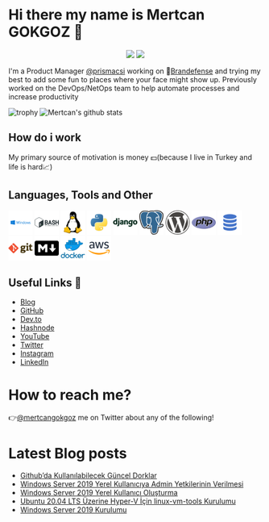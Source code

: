 # Hi there my name is Mertcan GOKGOZ 👋

<p align="center"> <img src="https://komarev.com/ghpvc/?username=mertcangokgoz&label=Profile Views&color=brightgreen&style=plastic" /> <a href="https://twitter.com/mertcangokgoz?ref_src=twsrc%5Etfw" class="twitter-follow-button">
<img src="https://img.shields.io/twitter/follow/mertcangokgoz?style=social" />
</a></p>

I'm a Product Manager [@prismacsi](https://github.com/PrismaCSI) working on 💖[Brandefense](https://brandefense.com/) and trying my best to add some fun to places where your face might show up. Previously worked on the DevOps/NetOps team to help automate processes and increase productivity

![trophy](https://github-profile-trophy.vercel.app/?username=mertcangokgoz)
![Mertcan's github stats](https://github-readme-stats.vercel.app/api?username=mertcangokgoz&show_icons=true&theme=dark)

## How do i work

My primary source of motivation is money 💵(because I live in Turkey and life is hard📈)

## Languages, Tools and Other

<code><img height="48" src="https://raw.githubusercontent.com/github/explore/80688e429a7d4ef2fca1e82350fe8e3517d3494d/topics/windows/windows.png"></code>
<code><img height="48" src="https://raw.githubusercontent.com/github/explore/80688e429a7d4ef2fca1e82350fe8e3517d3494d/topics/bash/bash.png"></code>
<code><img height="48" src="https://raw.githubusercontent.com/github/explore/80688e429a7d4ef2fca1e82350fe8e3517d3494d/topics/linux/linux.png"></code>
<code><img height="48" src="https://raw.githubusercontent.com/github/explore/80688e429a7d4ef2fca1e82350fe8e3517d3494d/topics/python/python.png"></code>
<code><img height="48" src="https://raw.githubusercontent.com/github/explore/80688e429a7d4ef2fca1e82350fe8e3517d3494d/topics/django/django.png"></code>
<code><img height="48" src="https://raw.githubusercontent.com/github/explore/80688e429a7d4ef2fca1e82350fe8e3517d3494d/topics/postgresql/postgresql.png"></code>
<code><img height="48" src="https://raw.githubusercontent.com/github/explore/80688e429a7d4ef2fca1e82350fe8e3517d3494d/topics/wordpress/wordpress.png"></code>
<code><img height="48" src="https://raw.githubusercontent.com/github/explore/80688e429a7d4ef2fca1e82350fe8e3517d3494d/topics/php/php.png"></code>
<code><img height="48" src="https://raw.githubusercontent.com/github/explore/80688e429a7d4ef2fca1e82350fe8e3517d3494d/topics/sql/sql.png"></code>
<code><img height="48" src="https://raw.githubusercontent.com/github/explore/80688e429a7d4ef2fca1e82350fe8e3517d3494d/topics/git/git.png"></code>
<code><img height="48" src="https://raw.githubusercontent.com/github/explore/80688e429a7d4ef2fca1e82350fe8e3517d3494d/topics/markdown/markdown.png"></code>
<code><img height="48" src="https://raw.githubusercontent.com/github/explore/80688e429a7d4ef2fca1e82350fe8e3517d3494d/topics/docker/docker.png"></code>
<code><img height="48" src="https://raw.githubusercontent.com/github/explore/fbceb94436312b6dacde68d122a5b9c7d11f9524/topics/aws/aws.png"></code>

## Useful Links 💙

- [Blog](https://mertcangokgoz.com/)
- [GitHub](https://github.com/MertcanGokgoz)
- [Dev.to](https://dev.to/mertcangokgoz)
- [Hashnode](https://hashnode.com/@mertcangokgoz)
- [YouTube](https://www.youtube.com/c/mertcangokgoz)
- [Twitter](https://twitter.com/mertcangokgoz)
- [Instagram](https://www.instagram.com/mertcangokgoz/)
- [LinkedIn](https://linkedin.com/in/mertcangokgoz/)

# How to reach me?

👉[@mertcangokgoz](https://twitter.com/mertcangokgoz) me on Twitter about any of the following!

# Latest Blog posts
<!-- BLOG-POST-LIST:START -->
- [Github’da Kullanılabilecek Güncel Dorklar](https://mertcangokgoz.com/githubda-kullanilabilecek-guncel-dorklar/)
- [Windows Server 2019 Yerel Kullanıcıya Admin Yetkilerinin Verilmesi](https://mertcangokgoz.com/windows-server-2019-yerel-kullaniciya-admin-yetkilerinin-verilmesi/)
- [Windows Server 2019 Yerel Kullanıcı Oluşturma](https://mertcangokgoz.com/windows-server-2019-yerel-kullanici-olusturma/)
- [Ubuntu 20.04 LTS Üzerine Hyper-V İçin linux-vm-tools Kurulumu](https://mertcangokgoz.com/ubuntu-20-04-lts-uzerine-hyper-v-icin-linux-vm-tools-kurulumu/)
- [Windows Server 2019 Kurulumu](https://mertcangokgoz.com/windows-server-2019-kurulumu/)
<!-- BLOG-POST-LIST:END -->
